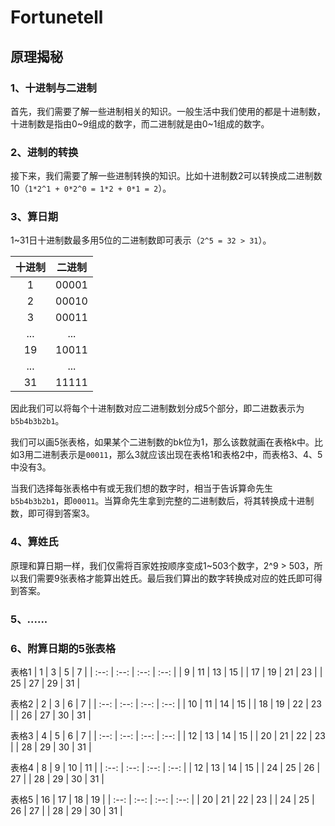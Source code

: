 # Fortunetell

## 原理揭秘

### 1、十进制与二进制

首先，我们需要了解一些进制相关的知识。一般生活中我们使用的都是十进制数，十进制数是指由0~9组成的数字，而二进制就是由0~1组成的数字。

### 2、进制的转换

接下来，我们需要了解一些进制转换的知识。比如十进制数2可以转换成二进制数10（`1*2^1 + 0*2^0 = 1*2 + 0*1 = 2`）。

### 3、算日期

1~31日十进制数最多用5位的二进制数即可表示（`2^5 = 32 > 31`）。

| 十进制 | 二进制 |
| :----: | :----: |
|   1    | 00001  |
|   2    | 00010  |
|   3    | 00011  |
|  ...   |  ...   |
|   19   | 10011  |
|  ...   |  ...   |
|   31   | 11111  |

因此我们可以将每个十进制数对应二进制数划分成5个部分，即二进数表示为`b5b4b3b2b1`。

我们可以画5张表格，如果某个二进制数的bk位为1，那么该数就画在表格k中。比如3用二进制表示是`00011`，那么3就应该出现在表格1和表格2中，而表格3、4、5中没有3。

当我们选择每张表格中有或无我们想的数字时，相当于告诉算命先生`b5b4b3b2b1`，即`00011`。当算命先生拿到完整的二进制数后，将其转换成十进制数，即可得到答案3。

### 4、算姓氏

原理和算日期一样，我们仅需将百家姓按顺序变成1~503个数字，2^9 > 503，所以我们需要9张表格才能算出姓氏。最后我们算出的数字转换成对应的姓氏即可得到答案。

### 5、......

### 6、附算日期的5张表格

表格1
|  1   |  3   |  5   |  7   |
| :--: | :--: | :--: | :--: |
|  9   |  11  |  13  |  15  |
|  17  |  19  |  21  |  23  |
|  25  |  27  |  29  |  31  |

表格2
|  2   |  3   |  6   |  7   |
| :--: | :--: | :--: | :--: |
|  10  |  11  |  14  |  15  |
|  18  |  19  |  22  |  23  |
|  26  |  27  |  30  |  31  |

表格3
|  4   |  5   |  6   |  7   |
| :--: | :--: | :--: | :--: |
|  12  |  13  |  14  |  15  |
|  20  |  21  |  22  |  23  |
|  28  |  29  |  30  |  31  |

表格4
|  8   |  9   |  10  |  11  |
| :--: | :--: | :--: | :--: |
|  12  |  13  |  14  |  15  |
|  24  |  25  |  26  |  27  |
|  28  |  29  |  30  |  31  |

表格5
|  16  |  17  |  18  |  19  |
| :--: | :--: | :--: | :--: |
|  20  |  21  |  22  |  23  |
|  24  |  25  |  26  |  27  |
|  28  |  29  |  30  |  31  |
